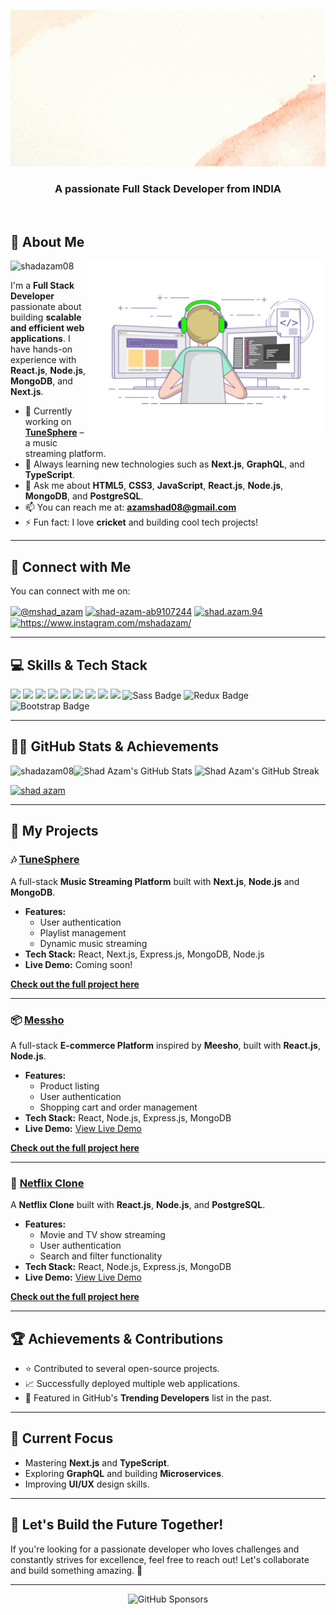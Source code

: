 <p align="center"><img alt="logo" src="./Shad Azam12.gif" width="2000" height="250"/></p>

<!--[![Typing SVG](https://readme-typing-svg.demolab.com/?lines=Hello,There!+👋;_I'm+Shad+Azam....;Nice+to+meet+you!&center=true&size=30)](https://git.io/typing-svg)-->

<!--<h1 align="center">Hi there, I'm Shad Azam 👋</h1>-->
<h3 align="center">A passionate Full Stack Developer from INDIA</h3><br/>



## 🚀 About Me  
<img align="right" alt="coding" width="380" src="./programer.gif">

<p align="left"> <img src="https://komarev.com/ghpvc/?username=shadazam08&label=Profile%20views&color=0e75b6&style=flat" alt="shadazam08" /> </p>

<!-- - 🔭 I’m currently working on **Desktop Support(System Administrator)** -->

<!-- - 🌱 I’m currently learning **Full Stack Web Development** -->
I'm a **Full Stack Developer** passionate about building **scalable and efficient web applications**. I have hands-on experience with **React.js**, **Node.js**, **MongoDB**, and **Next.js**.


- 🔭 Currently working on **[TuneSphere](https://github.com/shadazam08/tunesphere)** – a music streaming platform.
- 🌱 Always learning new technologies such as **Next.js**, **GraphQL**, and **TypeScript**.
- 💬 Ask me about **HTML5**, **CSS3**, **JavaScript**, **React.js**, **Node.js**, **MongoDB**, and **PostgreSQL**.
- 📫 You can reach me at: **azamshad08@gmail.com**
- ⚡ Fun fact: I love **cricket** and building cool tech projects!



<!-- - 💬 Ask me about **HTML/CSS/JAVASCRIPT/REACT.JS/PostgreSQL**

- 📫 How to reach me **azamshad08@gmail.com**

- ⚡ Fun fact **I Love Play Cricket** -->

---


## 🌟 Connect with Me  
You can connect with me on:

<p>
    <a href="https://twitter.com/@mshad_azam" target="blank"><img align="center" src="https://raw.githubusercontent.com/rahuldkjain/github-profile-readme-generator/master/src/images/icons/Social/twitter.svg" alt="@mshad_azam" height="30" width="40" /></a>
    <a href="https://linkedin.com/in/shad-azam-32180153" target="blank"><img align="center" src="https://raw.githubusercontent.com/rahuldkjain/github-profile-readme-generator/master/src/images/icons/Social/linked-in-alt.svg" alt="shad-azam-ab9107244" height="30" width="40" /></a>
    <a href="https://fb.com/shad.azam.94" target="blank"><img align="center" src="https://raw.githubusercontent.com/rahuldkjain/github-profile-readme-generator/master/src/images/icons/Social/facebook.svg" alt="shad.azam.94" height="30" width="40" /></a>
    <a href="https://instagram.com/https://www.instagram.com/mshadazam/" target="blank"><img align="center" src="https://raw.githubusercontent.com/rahuldkjain/github-profile-readme-generator/master/src/images/icons/Social/instagram.svg" alt="https://www.instagram.com/mshadazam/" height="30" width="40" /></a>
</p>

---


## 💻 Skills & Tech Stack
<p align="left">
  <img src="https://img.shields.io/badge/HTML5-E34F26?style=for-the-badge&logo=html5&logoColor=white" />
  <img src="https://img.shields.io/badge/CSS3-1572B6?style=for-the-badge&logo=css3&logoColor=white" />
  <img src="https://img.shields.io/badge/JavaScript-F7DF1E?style=for-the-badge&logo=javascript&logoColor=black" />
  <img src="https://img.shields.io/badge/React-61DAFB?style=for-the-badge&logo=react&logoColor=black" />
  <img src="https://img.shields.io/badge/Node.js-339933?style=for-the-badge&logo=node.js&logoColor=white" />
  <img src="https://img.shields.io/badge/Express.js-000000?style=for-the-badge&logo=express&logoColor=white" />
  <img src="https://img.shields.io/badge/MongoDB-47A248?style=for-the-badge&logo=mongodb&logoColor=white" />
  <img src="https://img.shields.io/badge/PostgreSQL-336791?style=for-the-badge&logo=postgresql&logoColor=white" />
  <img src="https://img.shields.io/badge/Next.js-000000?style=for-the-badge&logo=next.js&logoColor=white" />
  <img src="https://img.shields.io/badge/Sass-CC6699?style=for-the-badge&logo=sass&logoColor=white" alt="Sass Badge"/>
  <img src="https://img.shields.io/badge/Redux-764ABC?style=for-the-badge&logo=redux&logoColor=white" alt="Redux Badge"/>
  <img src="https://img.shields.io/badge/Bootstrap-7952B3?style=for-the-badge&logo=bootstrap&logoColor=white" alt="Bootstrap Badge"/>

</p>

---


## 🧑‍💻 GitHub Stats & Achievements  
<p>
    <img align="left" src="https://github-readme-stats.vercel.app/api/top-langs?username=shadazam08&show_icons=true&locale=en&layout=compact" alt="shadazam08" />
    <img src="https://github-readme-stats.vercel.app/api?username=shadazam08&show_icons=true&locale=en&count_private=true" alt="Shad Azam's GitHub Stats" />
    <img src="https://github-readme-streak-stats.herokuapp.com/?user=shadazam08" alt="Shad Azam's GitHub Streak" />
</p>

<p align="left"> <a href="https://github.com/ryo-ma/github-profile-trophy"><img src="https://github-profile-trophy.vercel.app/?username=shadazam08" alt="shad azam" /></a> </p>

---


## 🔧 My Projects  
### 🎶 [TuneSphere](https://github.com/shadazam08/tunesphere)
A full-stack **Music Streaming Platform** built with **Next.js**, **Node.js** and **MongoDB**.

- **Features:**
  - User authentication
  - Playlist management
  - Dynamic music streaming
- **Tech Stack:** React, Next.js, Express.js, MongoDB, Node.js
- **Live Demo:** Coming soon!

[**Check out the full project here**](https://github.com/shadazam08/tunesphere)

---

### 📦 [Messho](https://github.com/shadazam08/meesho-colone)
A full-stack **E-commerce Platform** inspired by **Meesho**, built with **React.js**, **Node.js**.

- **Features:**
  - Product listing
  - User authentication
  - Shopping cart and order management
- **Tech Stack:** React, Node.js, Express.js, MongoDB
- **Live Demo:** [View Live Demo](https://meesho-colone.vercel.app/)

[**Check out the full project here**](https://github.com/shadazam08/meesho-colone)

---

### 🎥 [Netflix Clone](https://github.com/shadazam08/netflix-clone)
A **Netflix Clone** built with **React.js**, **Node.js**, and **PostgreSQL**.

- **Features:**
  - Movie and TV show streaming
  - User authentication
  - Search and filter functionality
- **Tech Stack:** React, Node.js, Express.js, MongoDB
- **Live Demo:** [View Live Demo](https://netflix-clone-nine-tawny.vercel.app/)

[**Check out the full project here**](https://github.com/shadazam08/netflix-clone)

---

## 🏆 Achievements & Contributions  
- ⭐ Contributed to several open-source projects.
- 📈 Successfully deployed multiple web applications.
- 🏅 Featured in GitHub's **Trending Developers** list in the past.

---

## 📅 Current Focus
- Mastering **Next.js** and **TypeScript**.
- Exploring **GraphQL** and building **Microservices**.
- Improving **UI/UX** design skills.

---

## 🔗 Let's Build the Future Together!  
If you're looking for a passionate developer who loves challenges and constantly strives for excellence, feel free to reach out! Let's collaborate and build something amazing. 🚀

---

<p align="center">
  <img alt="GitHub Sponsors" src="https://img.shields.io/badge/Support-My%20Work-brightgreen?style=for-the-badge" />
</p>

